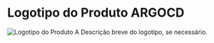 # Logotipo do Produto ARGOCD
![Logotipo do Produto A](url-para-o-logotipo-aqui.png)
Descrição breve do logotipo, se necessário.
